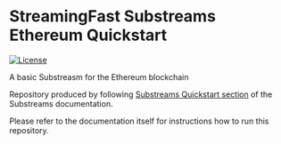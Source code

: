 # StreamingFast Substreams Ethereum Quickstart

[![License](https://img.shields.io/badge/License-Apache%202.0-blue.svg)](https://opensource.org/licenses/Apache-2.0)

A basic Substreasm for the Ethereum blockchain

Repository produced by following [Substreams Quickstart section](https://substreams.streamingfast.io/getting-started/quickstart) of the Substreams documentation. 

Please refer to the documentation itself for instructions how to run this repository.